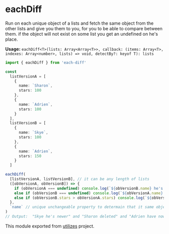 # eachDiff

Run on each unique object of a lists and fetch the same object from the other lists and give you them to you, for you to be able to compare between them.
if the object will not exist on some list you get an undefined on he's place.

**Usage:** `eachDiff<T>(lists: Array<Array<T>>, callback: (items: Array<T>, indexes: Array<number>, lists) => void, detectBy?: keyof T): lists`

```typescript
import { eachDiff } from 'each-diff'

const
  listVersionA = [
    {
      name: `Sharon`,
      stars: 100
    },
    {
      name: `Adrien`,
      stars: 100
    }
  ],
  listVersionB = [
    {
      name: `Skye`,
      stars: 100
    },
    {
      name: `Adrien`,
      stars: 150
    }
  ]

eachDiff(
  [listVersionA, listVersionB], // it can be any length of lists
  ([obVersionA, obVersionB]) => {
    if (obVersionA === undefined) console.log(`${obVersionB.name} he's newer`)
    else if (obVersionB === undefined) console.log(`${obVersionA.name} deleted`)
    else if (obVersionB.stars > obVersionA.stars) console.log(`${obVersionA.name} have now ${obVersionB.stars} stars over ${obVersionA.stars}`)
  },
  `name` // unique unchangeable property to determain that it same object in other version
)
// Output:  "Skye he's newer" and "Sharon deleted" and "Adrien have now 150 instad of 100"
```

<!-- *keywords [] *keywordsend -->


This module exported from [utilizes](https://www.npmjs.com/package/utilizes) project.

<!-- -->